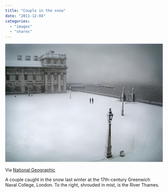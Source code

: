 ```yaml
---
title: "Couple in the snow"
date: "2011-12-04"
categories: 
  - "images"
  - "shares"
---
```


![](images/tumblr_lv9zlbpdwr1qz4vrlo1_1280.jpg)

Via [National Geographic](https://www.nationalgeographic.com/photography/photo-of-the-day/2011/11/winter-scene-couple-london/)

A couple caught in the snow last winter at the 17th-century Greenwich Naval College, London. To the right, shrouded in mist, is the River Thames.

